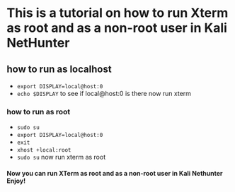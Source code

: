 # This is a tutorial on how to run Xterm as root and as a non-root user in Kali NetHunter

## how to run as localhost
* `export DISPLAY=local@host:0`
* `echo $DISPLAY` to see if local@host:0 is there now run xterm
### how to run as root

* `sudo su`
* `export DISPLAY=local@host:0`
* `exit`
* `xhost +local:root`
* `sudo su`
now run xterm as root

#### Now you can run XTerm as root and as a non-root user in Kali Nethunter Enjoy!
